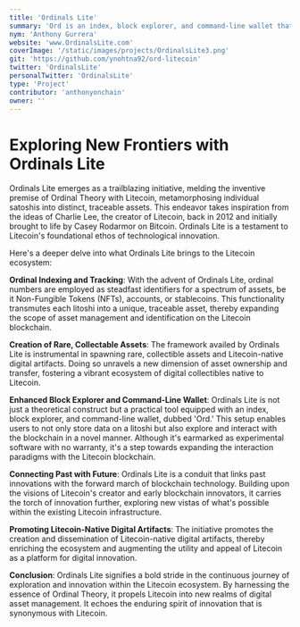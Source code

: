 ```yaml
---
title: 'Ordinals Lite'
summary: 'Ord is an index, block explorer, and command-line wallet that allows a user to store data onto a litoshi. It is experimental software with no warranty. '
nym: 'Anthony Gurrera'
website: 'www.OrdinalsLite.com'
coverImage: '/static/images/projects/OrdinalsLite3.png'
git: 'https://github.com/ynohtna92/ord-litecoin'
twitter: 'OrdinalsLite'
personalTwitter: 'OrdinalsLite'
type: 'Project'
contributor: 'anthonyonchain'
owner: ''
---
```


# **Exploring New Frontiers with Ordinals Lite**

Ordinals Lite emerges as a trailblazing initiative, melding the inventive premise of Ordinal Theory with Litecoin, metamorphosing individual satoshis into distinct, traceable assets. This endeavor takes inspiration from the ideas of Charlie Lee, the creator of Litecoin, back in 2012 and initially brought to life by Casey Rodarmor on Bitcoin. Ordinals Lite is a testament to Litecoin's foundational ethos of technological innovation.

Here's a deeper delve into what Ordinals Lite brings to the Litecoin ecosystem:

**Ordinal Indexing and Tracking**:
With the advent of Ordinals Lite, ordinal numbers are employed as steadfast identifiers for a spectrum of assets, be it Non-Fungible Tokens (NFTs), accounts, or stablecoins. This functionality transmutes each litoshi into a unique, traceable asset, thereby expanding the scope of asset management and identification on the Litecoin blockchain.

**Creation of Rare, Collectable Assets**:
The framework availed by Ordinals Lite is instrumental in spawning rare, collectible assets and Litecoin-native digital artifacts. Doing so unravels a new dimension of asset ownership and transfer, fostering a vibrant ecosystem of digital collectibles native to Litecoin.

**Enhanced Block Explorer and Command-Line Wallet**:
Ordinals Lite is not just a theoretical construct but a practical tool equipped with an index, block explorer, and command-line wallet, dubbed 'Ord.' This setup enables users to not only store data on a litoshi but also explore and interact with the blockchain in a novel manner. Although it's earmarked as experimental software with no warranty, it's a step towards expanding the interaction paradigms with the Litecoin blockchain.

**Connecting Past with Future**:
Ordinals Lite is a conduit that links past innovations with the forward march of blockchain technology. Building upon the visions of Litecoin's creator and early blockchain innovators, it carries the torch of innovation further, exploring new vistas of what's possible within the existing Litecoin infrastructure.

**Promoting Litecoin-Native Digital Artifacts**:
The initiative promotes the creation and dissemination of Litecoin-native digital artifacts, thereby enriching the ecosystem and augmenting the utility and appeal of Litecoin as a platform for digital innovation.

**Conclusion**:
Ordinals Lite signifies a bold stride in the continuous journey of exploration and innovation within the Litecoin ecosystem. By harnessing the essence of Ordinal Theory, it propels Litecoin into new realms of digital asset management. It echoes the enduring spirit of innovation that is synonymous with Litecoin.
